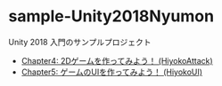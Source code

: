 # sample-Unity2018Nyumon
Unity 2018 入門のサンプルプロジェクト

- [Chapter4: 2Dゲームを作ってみよう！ (HiyokoAttack)](./HiyokoAttack)
- [Chapter5: ゲームのUIを作ってみよう！ (HiyokoUI)](./HiyokoUI) 
